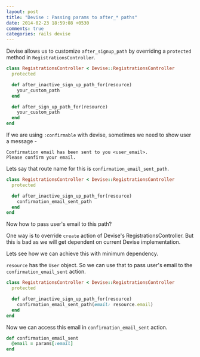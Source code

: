 ```yaml
---
layout: post
title: "Devise : Passing params to after_* paths"
date: 2014-02-23 18:59:08 +0530
comments: true
categories: rails devise
---
```


Devise allows us to customize `after_signup_path` by overriding a
`protected` method in `RegistrationsController`.

``` ruby
class RegistrationsController < Devise::RegistrationsController
  protected

  def after_inactive_sign_up_path_for(resource)
    your_custom_path
  end

  def after_sign_up_path_for(resource)
    your_custom_path
  end
end
```

If we are using `:confirmable` with devise, sometimes we need to show
user a message -

``` text
Confirmation email has been sent to you <user_email>.
Please confirm your email.
```

Lets say that route name for this is `confirmation_email_sent_path`.

``` ruby
class RegistrationsController < Devise::RegistrationsController
  protected

  def after_inactive_sign_up_path_for(resource)
    confirmation_email_sent_path
  end
end
```

Now how to pass user's email to this path?

<!-- more -->

One way is to override `create` action of Devise's
RegistrationsController. But this is bad as we will get dependent on
current Devise implementation.

Lets see how we can achieve this with minimum dependency.

`resource` has the `User` object. So we can use that to pass user's
email to the `confirmation_email_sent` action.

``` ruby
class RegistrationsController < Devise::RegistrationsController
  protected

  def after_inactive_sign_up_path_for(resource)
    confirmation_email_sent_path(email: resource.email)
  end
end
```

Now we can access this email in `confirmation_email_sent` action.

``` ruby
def confirmation_email_sent
  @email = params[:email]
end
```
